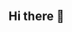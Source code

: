 ## Hi there 👋

<!--
**nekopara70622/nekopara70622** is a ✨ _special_ ✨ repository because its `README.md` (this file) appears on your GitHub profile.

Here are some ideas to get you started:

- 🔭 I’m currently working on kitty314
- 🌱 I’m currently learning kitty314
- 👯 I’m looking to collaborate on kitty314
- 🤔 I’m looking for help with kitty314
- 💬 Ask me about kitty314
- 📫 How to reach me: kitty314
- 😄 Pronouns: kitty314
- ⚡ Fun fact: kitty314
-->
